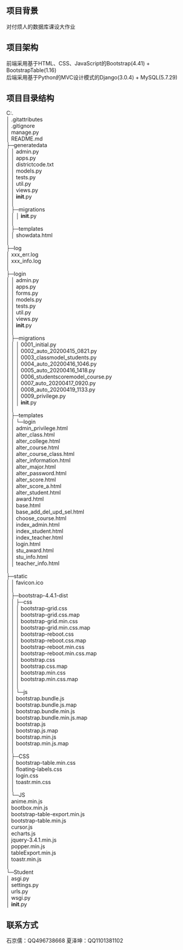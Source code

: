 ## 项目背景
对付烦人的数据库课设大作业  
## 项目架构
前端采用基于HTML、CSS、JavaScript的Bootstrap(4.41) + BootstrapTable(1.16)  
后端采用基于Python的MVC设计模式的Django(3.0.4) + MySQL(5.7.29)  
## 项目目录结构
C:.  
│  .gitattributes  
│  .gitignore  
│  manage.py  
│  README.md  
├─generatedata  
│  │  admin.py  
│  │  apps.py  
│  │  districtcode.txt  
│  │  models.py  
│  │  tests.py  
│  │  util.py  
│  │  views.py  
│  │  __init__.py  
│  │  
│  ├─migrations  
│  │  │  __init__.py  
│  │  
│  ├─templates  
│  │      showdata.html  
│  
├─log  
│      xxx_err.log  
│      xxx_info.log  
│  
├─login  
│  │  admin.py  
│  │  apps.py  
│  │  forms.py  
│  │  models.py  
│  │  tests.py  
│  │  util.py  
│  │  views.py  
│  │  __init__.py  
│  │  
│  ├─migrations  
│  │  │  0001_initial.py  
│  │  │  0002_auto_20200415_0821.py  
│  │  │  0003_classmodel_students.py  
│  │  │  0004_auto_20200416_1046.py  
│  │  │  0005_auto_20200416_1418.py  
│  │  │  0006_studentscoremodel_course.py  
│  │  │  0007_auto_20200417_0920.py  
│  │  │  0008_auto_20200419_1133.py  
│  │  │  0009_privilege.py  
│  │  │  __init__.py  
│  │  
│  ├─templates  
│  │  └─login  
│  │          admin_privilege.html  
│  │          alter_class.html  
│  │          alter_college.html  
│  │          alter_course.html  
│  │          alter_course_class.html  
│  │          alter_information.html  
│  │          alter_major.html  
│  │          alter_password.html  
│  │          alter_score.html  
│  │          alter_score_a.html  
│  │          alter_student.html  
│  │          award.html  
│  │          base.html  
│  │          base_add_del_upd_sel.html  
│  │          choose_course.html  
│  │          index_admin.html  
│  │          index_student.html  
│  │          index_teacher.html  
│  │          login.html  
│  │          stu_award.html  
│  │          stu_info.html  
│  │          teacher_info.html  
│  
├─static  
│  │  favicon.ico  
│  │  
│  ├─bootstrap-4.4.1-dist  
│  │  ├─css  
│  │  │      bootstrap-grid.css  
│  │  │      bootstrap-grid.css.map  
│  │  │      bootstrap-grid.min.css  
│  │  │      bootstrap-grid.min.css.map  
│  │  │      bootstrap-reboot.css  
│  │  │      bootstrap-reboot.css.map  
│  │  │      bootstrap-reboot.min.css  
│  │  │      bootstrap-reboot.min.css.map  
│  │  │      bootstrap.css  
│  │  │      bootstrap.css.map  
│  │  │      bootstrap.min.css  
│  │  │      bootstrap.min.css.map  
│  │  │  
│  │  └─js  
│  │          bootstrap.bundle.js  
│  │          bootstrap.bundle.js.map  
│  │          bootstrap.bundle.min.js  
│  │          bootstrap.bundle.min.js.map  
│  │          bootstrap.js  
│  │          bootstrap.js.map  
│  │          bootstrap.min.js  
│  │          bootstrap.min.js.map  
│  │  
│  ├─CSS  
│  │      bootstrap-table.min.css  
│  │      floating-labels.css  
│  │      login.css  
│  │      toastr.min.css  
│  │  
│  └─JS  
│          anime.min.js  
│          bootbox.min.js  
│          bootstrap-table-export.min.js  
│          bootstrap-table.min.js  
│          cursor.js  
│          echarts.js  
│          jquery-3.4.1.min.js  
│          popper.min.js  
│          tableExport.min.js  
│          toastr.min.js  
│  
└─Student  
    │  asgi.py  
    │  settings.py  
    │  urls.py  
    │  wsgi.py  
    │  __init__.py  
      
## 联系方式
石京儒：QQ496738668
夏泽坤：QQ1101381102
